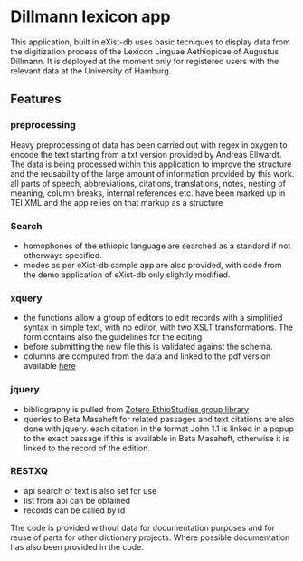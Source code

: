 # Dillmann lexicon app
This application, built in eXist-db uses basic tecniques to display data from the digitization process of the Lexicon Linguae Aethiopicae of Augustus Dillmann. It is deployed at the moment only for registered users with the relevant data at the University of Hamburg.

## Features

### preprocessing
Heavy preprocessing of data has been carried out with regex in oxygen to encode the text starting from a txt version provided by Andreas Ellwardt.
The data is being processed within this application to improve the structure and the reusability of the large amount of information provided by this work. all parts of speech, abbreviations, citations, translations, notes, nesting of meaning, column breaks, internal references etc. have been marked up in TEI XML and the app relies on that markup as a structure

### Search
* homophones of the ethiopic language are searched as a standard if not otherways specified. 
* modes as per eXist-db sample app are also provided, with code from the demo application of eXist-db only slightly modified.

### xquery
* the functions allow a group of editors to edit records with a simplified syntax in simple text, with no editor, with two XSLT transformations. The form contains also the guidelines for the editing
* before submitting the new file this is validated against the schema.
* columns are computed from the data and linked to the pdf version available [here](http://www.tau.ac.il/~hacohen/Lexicon.html)

### jquery
* bibliography is pulled from [Zotero EthioStudies group library](https://www.zotero.org/groups/358366/ethiostudies)
* queries to Beta Masaheft for related passages and text citations are also done with jquery. each citation in the format John 1.1 is linked in a popup to the exact passage if this is available in Beta Masaheft, otherwise it is linked to the record of the edition.

### RESTXQ
* api search of text is also set for use
* list from api can be obtained
* records can be called by id

The code is provided without data for documentation purposes and for reuse of parts for other dictionary projects. Where possible documentation has also been provided in the code.
